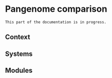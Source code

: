 # Pangenome comparison
```{warning}
This part of the documentation is in progress.
```
## Context

## Systems

## Modules